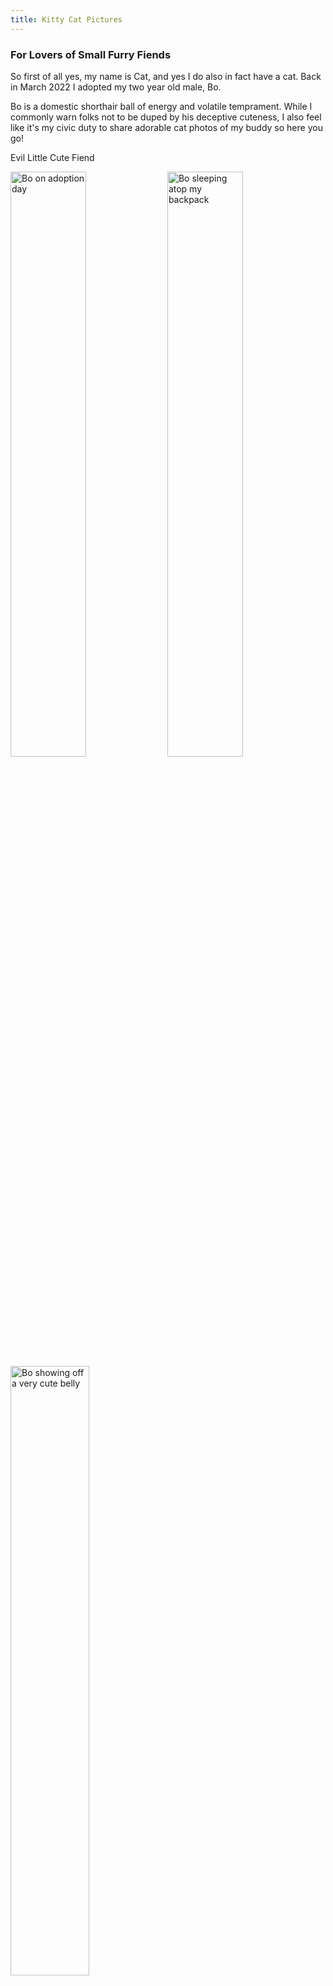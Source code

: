 ```yaml
---
title: Kitty Cat Pictures
--- 
```


### For Lovers of Small Furry Fiends

So first of all yes, my name is Cat, and yes I do also in fact have a cat. Back in March 2022 I adopted my two year old male, Bo. 

Bo is a domestic shorthair ball of energy and volatile temprament. While I commonly warn folks not to be duped by his deceptive cuteness, I also feel like it's my civic duty to share adorable cat photos of my buddy so here you go!

Evil Little Cute Fiend 
 
<span>
  <img style="width:49%; display: inline-block;" src="images/adoption.jpeg" alt="Bo on adoption day" />

  <img style="width:49%; display: inline-block;" src="images/backpack.jpeg" alt="Bo sleeping atop my backpack" />
</span>

<span>
  <img style="width:50%; display: inline-block;" src="images/bo_belly1.jpeg" alt="Bo showing off a very cute belly" />

  <img style="width:50%; display: inline-block;" src="images/bo_belly2.jpeg" alt="Bo lying on his back" />

  <img style="width:50%; display: inline-block;" src="images/bo_box1.jpeg" alt="Bo inside a box " />

  <img style="width:50%; display: inline-block;" src="images/bo_box2.jpeg" alt="Bo inside a box again" />

  <img style="width:50%; display: inline-block;" src="images/bo_computer.jpeg" alt="Bo unhelpfully ontop of my laptop" />

  <img style="width:50%; display: inline-block;" src="images/sleeping-1.jpeg" alt="Bo adorably asleep" />

  <img style="width:50%; display: inline-block;" src="images/sleeping-2.jpeg" alt="Bo asleep" />

  <img style="width:50%; display: inline-block;" src="images/sneeze.jpeg" alt="Bo all stretched out about to sneeze" />

  <img style="width:50%; display: inline-block;" src="images/upsidedown.jpeg" alt="Bo upsidedown" />

  <img style="width:50%; display: inline-block;" src="images/upsidedown2.jpeg" alt="Bo upsidedown again" />

  <img style="width:50%; display: inline-block;" src="images/windowwatching.jpeg" alt="Bo on his hind legs scouring through the window" />

  <img style="width:50%; display: inline-block;" src="images/blanket.jpeg" alt="Bo sleeping under a blanket" />

  <img style="width:50%; display: inline-block;" src="images/bo_stare.jpeg" alt="Bo laying on his belly looking concerned" />
</span>






               

